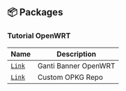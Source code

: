 
## 📦 Packages

### Tutorial OpenWRT

| Name | Description |
| --- | --- |
| [`Link`](https://www.youtube.com/watch?v=Rlnj-SCEeDI) | Ganti Banner OpenWRT |
| [`Link`](https://github.com/lrdrdn/my-opkg-repo) | Custom OPKG Repo |

